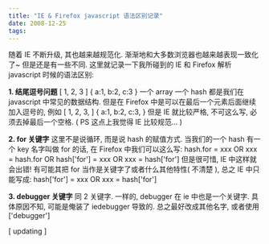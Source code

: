 ```yaml
---
title: "IE & Firefox javascript 语法区别记录"
date: 2008-12-25
tags:
---
```


随着 IE 不断升级, 其也越来越规范化. 渐渐地和大多数浏览器也越来越表现一致化了~ 但是还是有一些不同. 这里就记录一下我所碰到的 IE 和 Firefox 解析 javascript 时候的语法区别:

<strong>1. 结尾逗号问题</strong>
[ 1, 2, 3 ]
{ a:1, b:2, c:3 }
一个 array 一个 hash 都是我们在 javascript 中常见的数据结构. 但是在 Firefox 中是可以在最后一个元素后面继续加入逗号的, 例如
[ 1, 2, 3, ]
{ a:1, b:2, c:3, }
但是 IE 就比较严格, 不可这么写, 必须去掉最后一个空格.
( PS 这点上我觉得 IE 比较规范... )

<strong>2. for 关键字</strong>
这里不是说循环, 而是说 hash 的赋值方式. 当我们的一个 hash 有一个 key 名字叫做 for 的话, 在 Firefox 中我们可以这么写:
hash.for = xxx  OR xxx = hash.for OR hash['for'] = xxx OR xxx = hash['for']
但是很可惜, IE 中这样就会出错! 有可能其把 for 当作是关键字了或者什么其他特性( 不清楚 ), 总之 IE 中只能写成:
hash['for'] = xxx OR xxx = hash['for']

<strong>3. debugger 关键字</strong>
同 2 关键字. 一样的, debugger 在 ie 中也是一个关键字. 具体原因不知, 可能是俺装了 iedebugger 导致的. 总之最好改成其他名字, 或者使用 ['debugger']

[ updating ]
